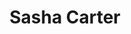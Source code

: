 ---
title: Sasha Carter
name: Sasha Carter
name-sort: Carter, Sasha
totals:
- event: Hearts
  games: 97
  wins: 65
  losses: 32
  inturn-total: 916
  inturn-percent: 81
  outturn-total: 932
  outturn-percent: 81
  draw-total: 777
  draw-percent: 79
  takeout-total: 1071
  takeout-percent: 83
  shots-total: 1848
  shots-percent: 81
- event: Trials (Women)
  games: 17
  wins: 8
  losses: 9
  inturn-total: 153
  inturn-percent: 84
  outturn-total: 169
  outturn-percent: 79
  draw-total: 177
  draw-percent: 82
  takeout-total: 145
  takeout-percent: 81
  shots-total: 322
  shots-percent: 82
years:
- year: 2005
  event: Hearts
  team: BC
  position: Second
  games: 13
  wins: 8
  losses: 5
  inturn-total: 100
  inturn-percent: 83
  outturn-total: 156
  outturn-percent: 80
  draw-total: 107
  draw-percent: 78
  takeout-total: 149
  takeout-percent: 83
  shots-total: 256
  shots-percent: 81
- year: 2006
  event: Hearts
  team: BC
  position: Second
  games: 13
  wins: 11
  losses: 2
  inturn-total: 140
  inturn-percent: 83
  outturn-total: 110
  outturn-percent: 80
  draw-total: 79
  draw-percent: 81
  takeout-total: 171
  takeout-percent: 82
  shots-total: 250
  shots-percent: 82
- year: 2007
  event: Hearts
  team: CA
  position: Second
  games: 14
  wins: 12
  losses: 2
  inturn-total: 138
  inturn-percent: 82
  outturn-total: 114
  outturn-percent: 83
  draw-total: 66
  draw-percent: 81
  takeout-total: 186
  takeout-percent: 83
  shots-total: 252
  shots-percent: 82
- year: 2008
  event: Hearts
  team: CA
  position: Second
  games: 11
  wins: 5
  losses: 6
  inturn-total: 120
  inturn-percent: 88
  outturn-total: 92
  outturn-percent: 79
  draw-total: 104
  draw-percent: 83
  takeout-total: 108
  takeout-percent: 85
  shots-total: 212
  shots-percent: 84
- year: 2010
  event: Hearts
  team: BC
  position: Second
  games: 12
  wins: 7
  losses: 5
  inturn-total: 126
  inturn-percent: 79
  outturn-total: 110
  outturn-percent: 81
  draw-total: 97
  draw-percent: 76
  takeout-total: 139
  takeout-percent: 82
  shots-total: 236
  shots-percent: 80
- year: 2011
  event: Hearts
  team: BC
  position: Second
  games: 10
  wins: 6
  losses: 4
  inturn-total: 93
  inturn-percent: 76
  outturn-total: 99
  outturn-percent: 76
  draw-total: 91
  draw-percent: 74
  takeout-total: 101
  takeout-percent: 78
  shots-total: 192
  shots-percent: 76
- year: 2012
  event: Hearts
  team: BC
  position: Third
  games: 9
  wins: 7
  losses: 2
  inturn-total: 95
  inturn-percent: 79
  outturn-total: 85
  outturn-percent: 87
  draw-total: 91
  draw-percent: 80
  takeout-total: 89
  takeout-percent: 85
  shots-total: 180
  shots-percent: 83
- year: 2013
  event: Hearts
  team: BC
  position: Second
  games: 13
  wins: 9
  losses: 4
  inturn-total: 97
  inturn-percent: 80
  outturn-total: 151
  outturn-percent: 85
  draw-total: 129
  draw-percent: 79
  takeout-total: 119
  takeout-percent: 87
  shots-total: 248
  shots-percent: 83
- year: 2016
  event: Hearts
  team: BC
  position: Lead
  games: 1
  wins: 0
  losses: 1
  inturn-total: 2
  inturn-percent: 50
  outturn-total: 0
  outturn-percent: 
  draw-total: 2
  draw-percent: 50
  takeout-total: 0
  takeout-percent: 
  shots-total: 2
  shots-percent: 50
- year: 2016
  event: Hearts
  team: BC
  position: Second
  games: 1
  wins: 0
  losses: 1
  inturn-total: 5
  inturn-percent: 70
  outturn-total: 15
  outturn-percent: 83
  draw-total: 11
  draw-percent: 75
  takeout-total: 9
  takeout-percent: 86
  shots-total: 20
  shots-percent: 80
- year: 2016
  event: Hearts
  team: Totals
  games: 2
  wins: 0
  losses: 2
  inturn-total: 7
  inturn-percent: 64
  outturn-total: 15
  outturn-percent: 83
  draw-total: 13
  draw-percent: 71
  takeout-total: 9
  takeout-percent: 86
  shots-total: 22
  shots-percent: 77
- year: 2005
  event: Trials (Women)
  team: SCO
  position: Second
  games: 10
  wins: 7
  losses: 3
  inturn-total: 98
  inturn-percent: 84
  outturn-total: 100
  outturn-percent: 81
  draw-total: 104
  draw-percent: 83
  takeout-total: 94
  takeout-percent: 82
  shots-total: 198
  shots-percent: 82
- year: 2009
  event: Trials (Women)
  team: SCOT
  position: Second
  games: 7
  wins: 1
  losses: 6
  inturn-total: 55
  inturn-percent: 85
  outturn-total: 69
  outturn-percent: 77
  draw-total: 73
  draw-percent: 81
  takeout-total: 51
  takeout-percent: 79
  shots-total: 124
  shots-percent: 80
vs:
- Affleck, Tricia
- Aleksic, Shannon
- Arnott, Janet
- Arsenault, Mary-Anne
- Atkinson, Rebecca
- Ayrey, Jinaye
- Babin, Jillian
- Barbour, Shona
- Baxter, Jen
- Beauchamp, Sasha
- Belanger, Nancy
- Belisle, Eve
- Bell, Chelsey
- Bernard, Cheryl
- Betker, Jan
- Birt, Suzanne
- Blais, Amelie
- Bradley, Shelly
- Brassard, Veronique
- Brennan, Amanda
- Brothers, Jill
- Burgess, Carey
- Bush, Tracy
- Cameron, Nancy
- Carmody, Erin
- Carrier, Julie
- Cheveldave, Amber
- Clark, Stefanie
- Clarke, Hayley
- Comeau, Martine
- Comeau, Sandy
- Cormier, Sharon
- Crawford, Andrea
- Crouse, Jennifer
- Cunningham, Cathy
- Cunningham, Jennifer
- Curtis, Stacie
- Daniel, Sylvie
- Darbyshire, Carolyn
- deJager, Blaine
- Delahunt, Nancy
- Derick, Catherine
- deSolla, Jodie
- Dolan, Kim
- Dolan, Sinead
- Dufresne, Audree
- Dykstra, Michelle
- Einarson, Megan
- Ellis, Danielle
- Englot, Michelle
- Fallis, Karen
- Farrell, Allison
- Filteau, Anne-Marie
- Fortier, Marie-Josee
- Fullerton, Sarah
- Gagnier, Monique
- Galusha, Kerry
- Gates, Amanda
- Gauthier, Cathy
- George, Tara
- Gilman, Sheena
- Goss, Peg
- Gregoire, Veronique
- Gudereit, Marcia
- Guzzwell, Stephanie
- Hamilton, Beth
- Hanna, Jenn
- Hanna, Stephanie
- Hardy, Shelley
- Harmark, Andra
- Harrison, Meredith
- Harvey, Janet
- Holland, Amber
- Hollands, Saskia
- Holtby, Taryn
- Homan, Rachel
- Horgan, Tracy
- Inglis, Nancy
- Iskiw, Beth
- Johnston, Kara
- Jones, Colleen
- Jones, Jennifer
- Joyce, Blisse
- Kalenchuk, Heather
- Kasner, Marliese
- Kelly, Kim
- Kidd, Darlene
- King, Cathy
- Kleibrink, Shannon
- Koehler, Megan
- Korab, Stephanie
- Kreviazuk, Alison
- Lang, Lorraine
- Larouche, Marie-France
- Law, Kelley
- Lawes, Kaitlyn
- Lawton, Stefanie
- LeDrew, Stephanie
- Leger, Stacey
- Lemay, Annie
- Lemon, Colette
- Letendre, Pascale
- Loder, Cherie-Ann
- MacDiarmid, Kristen
- MacDonald, Rebecca Jean
- MacDougall, Leslie
- MacInnes, Allison
- MacLean, Kari
- MacPhee, Robyn
- Mair, Jessica
- Makichuck, Lindsay
- Martin, Heather
- Materi, Roberta
- Mattatall, Mary
- McCagg-Nystrom, Heather
- McCarville, Krista
- McConnery, Nancy
- McEwen, Dawn
- McInnis, Susan
- Meakin, Breanne
- Middaugh, Sherry
- Miller, Wendy
- Miskew, Emma
- Mittelstadt, Candice
- Moore, Kim
- Moore, Kristie
- More, Whitney
- Morgan, Cheryl
- Moriarty, Monica
- Morris, Cori
- Moses, Dawn
- Muise, Morgan
- Murphy, Jeanette
- Naugler, Tara
- Nedohin, Heather
- Nicholls, Brenda
- Nicholson, Danielle
- Nixon, Amy
- Nowlan, Denise
- Nugent, Pamela
- O'Connor, Susan
- Officer, Jill
- O'Leary, Susan
- Olson-Johns, Lori
- O'Rourke, Brittany
- O'Rourke, Kathy
- Osborne, Chantal
- Overton-Clapham, Cathy
- Parsons, Danielle
- Paul, Sarah
- Peters, Laine
- Phillips, Kristen
- Porter, Erin
- Power, Marie-Anne
- Prosser, Sandi
- Provencal, Darah
- Rainville, Julie
- Ramsay, Geri Lynn
- Richard, Marie
- Ridalls, Kristen
- Robichaud, Sylvie
- Rocque, Raylene
- Rogers, Rhonda
- Ross, Allison
- Rudulier, Andrea
- Sabourin, Joelle
- Schneider, Kim
- Schneider, Tammy
- Sharpe, Kelli
- Shumay, Jill
- Simmons, Cindy
- Singler, Sherri
- Sippala, Ashley
- Slywka, Sarah
- Smith, Heather
- Smith, Nikki
- Sobey, Lianne
- Sonnenberg, Renee
- Streifel, Tracy
- Strong, Heather
- Strong, Laura
- Stubbings, Tiffany
- Surik, Teejay
- Sweeting, Valerie
- Tanner, Ros
- Thomas, Jill
- Thompson, Karla
- Thurston, Jill
- Udle, Teri
- Vey, Lana
- Wall, Kirsten
- Walsh, Jenna
- Wasylkiw, Lauren
- Weagle, Lisa
- Webster, Bronwen
- Westcott, Raunora
- Wheatcroft, Georgina
- Whitaker, Carol
- Wilson, Leslie
- Wylie, Jennifer
- Yardley, Janelle
- Zinck, Kay
- Anderson, Sherry
- Bakker, Glenys
- Cordina, Sheri
- Gagnon, Karo
- Gatchell, Sara
- Gignac, Donna
- Hodson, Kim
- Keshen, Christine
- Lawes, Andrea
- Linton, Sherry
- Malekoff, Stephanie
- McCusker, Joan
- McPherson, Cheryl
- Preston, Sam
- Rizzo, Jo-Ann
- Tuck, Kimberly
- Walsh, Heather
- Webster, Crystal
---